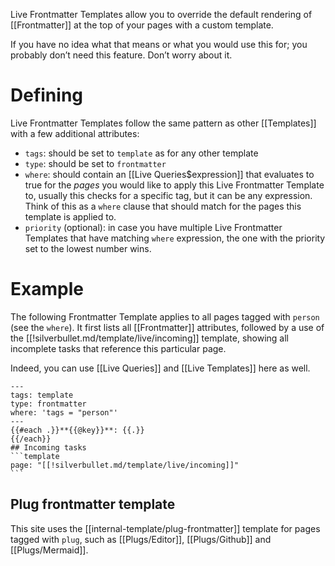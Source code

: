 Live Frontmatter Templates allow you to override the default rendering of [[Frontmatter]] at the top of your pages with a custom template.

If you have no idea what that means or what you would use this for; you probably don’t need this feature. Don’t worry about it.

# Defining
Live Frontmatter Templates follow the same pattern as other [[Templates]] with a few additional attributes:

* `tags`: should be set to `template` as for any other template
* `type`: should be set to `frontmatter`
* `where`: should contain an [[Live Queries$expression]] that evaluates to true for the _pages_ you would like to apply this Live Frontmatter Template to, usually this checks for a specific tag, but it can be any expression. Think of this as a `where` clause that should match for the pages this template is applied to.
* `priority` (optional): in case you have multiple Live Frontmatter Templates that have matching `where` expression, the one with the priority set to the lowest number wins.

# Example
The following Frontmatter Template applies to all pages tagged with `person` (see the `where`). It first lists all [[Frontmatter]] attributes, followed by a use of the [[!silverbullet.md/template/live/incoming]] template, showing all incomplete tasks that reference this particular page.

Indeed, you can use [[Live Queries]] and [[Live Templates]] here as well.

    ---
    tags: template
    type: frontmatter
    where: 'tags = "person"'
    ---
    {{#each .}}**{{@key}}**: {{.}}
    {{/each}}
    ## Incoming tasks
    ```template
    page: "[[!silverbullet.md/template/live/incoming]]"
    ```

## Plug frontmatter template
This site uses the [[internal-template/plug-frontmatter]] template for pages tagged with `plug`, such as [[Plugs/Editor]], [[Plugs/Github]] and [[Plugs/Mermaid]].


